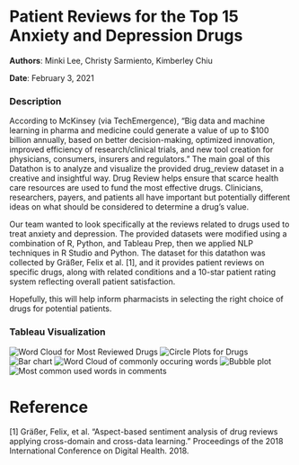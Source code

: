 # Patient Reviews for the Top 15 Anxiety and Depression Drugs
**Authors**: Minki Lee, Christy Sarmiento, Kimberley Chiu

**Date**: February 3, 2021

### Description

According to McKinsey (via TechEmergence), “Big data and machine learning in pharma and medicine could generate a value of up to $100 billion annually, based on better decision-making, optimized innovation, improved efficiency of research/clinical trials, and new tool creation for physicians, consumers, insurers and regulators.” The main goal of this Datathon is to analyze and visualize the provided drug_review dataset in a creative and insightful way. Drug Review helps ensure that scarce health care resources are used to fund the most effective drugs. Clinicians, researchers, payers, and patients all have important but potentially different ideas on what should be considered to determine a drug’s value. 

Our team wanted to look specifically at the reviews related to drugs used to treat anxiety and depression. The provided datasets were modified using a combination of R, Python, and Tableau Prep, then we applied NLP techniques in R Studio and Python. The dataset for this datathon was collected by Gräßer, Felix et al. [1], and it provides patient reviews on specific drugs, along with related conditions and a 10-star patient rating system reflecting overall patient satisfaction.

Hopefully, this will help inform pharmacists in selecting the right choice of drugs for potential patients.

### Tableau Visualization
![Word Cloud for Most Reviewed Drugs](https://user-images.githubusercontent.com/72405141/133524110-e8ebc9df-4727-4a47-a1d0-8ef78037b41a.png)
![Circle Plots for Drugs](https://user-images.githubusercontent.com/72405141/133524120-4cc6d36e-b7e0-480e-845b-4def9a05cf8a.png)
![Bar chart](https://user-images.githubusercontent.com/72405141/133524123-788409a8-0acf-47b2-b73b-c0235c2a1184.png)
![Word Cloud of commonly occuring words](https://user-images.githubusercontent.com/72405141/133524130-1630bac1-00e3-490d-9e07-c1211892b9b0.png)
![Bubble plot](https://user-images.githubusercontent.com/72405141/133524131-6ddddffd-6844-4685-a5c2-a51d7aa2b8d7.png)
![Most common used words in comments](https://user-images.githubusercontent.com/72405141/133524134-3ea01d84-112e-4327-af28-ddff911df3b9.png)

# Reference
[1] Gräßer, Felix, et al. “Aspect-based sentiment analysis of drug reviews applying cross-domain and cross-data learning.” Proceedings of the 2018 International Conference on Digital Health. 2018.
